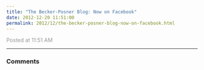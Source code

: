 ```yaml
---
title: "The Becker-Posner Blog: Now on Facebook"
date: 2012-12-20 11:51:00
permalink: 2012/12/the-becker-posner-blog-now-on-facebook.html
---
```



<span style="color:#999">Posted at 11:51 AM</span>

<!-- more -->

---

### Comments
